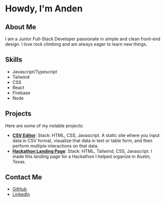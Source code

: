 # Howdy, I'm Anden

## About Me

I am a Junior Full-Stack Developer passionate in simple and clean front-end design. I love rock climbing and am always eager to learn new things.

## Skills

- Javascript/Typescript
- Tailwind
- CSS
- React
- Firebase
- Node

## Projects

Here are some of my notable projects:

- **[CSV Editor](https://github.com/AndenOw/CSV-Editor)**: Stack: HTML, CSS, Javascript. A static site where you input data in CSV format, visualize that data in text or table form, and then perform multiple interactions on that data.
- **[Hackathon Landing Page](https://github.com/AndenOw/Hackathon)**: Stack: HTML, Tailwind, CSS, Javascript. I made this landing page for a Hackathon I helped organize in Austin, Texas.

## Contact Me

- [GitHub](https://github.com/AndenOw)
- [LinkedIn](https://www.linkedin.com/in/anden-owens/)
